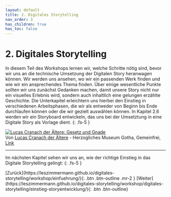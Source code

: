 ```yaml
---
layout: default
title: 2. Digitales Storytelling
nav_order: 3
has_children: true
has_toc: false
---
```

# 2. Digitales Storytelling
In diesem Teil des Workshops lernen wir, welche Schritte nötig sind, bevor wir uns an die technische Umsetzung der Digitalen Story heranwagen können. Wir werden uns ansehen, wo wir ein passenden Werk finden und wie wir ein ansprechendes Thema finden. Über einige wesentliche Punkte sollten wir uns zunächst Gedanken machen, damit unsere Story nicht nur ein visuelles Erlebnis wird, sondern auch inhaltlich eine gelungen erzählte Geschichte. Die Unterkapitel erleichtern uns hierbei den Einstieg in verschiedenen Arbeitsphasen, die wir als entweder von Beginn bis Ende durchlaufen können oder die wir gezielt auswählen können. In Kapitel 2.6 werden wir ein Storyboard entwickeln, das uns bei der Umsetztung in eine Digitale Story als Vorlage dient.
{: .fs-5 }

<p><a href="https://commons.wikimedia.org/wiki/File:GOTHA-cranach-veljo.jpg#/media/Datei:GOTHA-cranach-veljo.jpg"><img src="https://upload.wikimedia.org/wikipedia/commons/thumb/e/ef/GOTHA-cranach-veljo.jpg/1200px-GOTHA-cranach-veljo.jpg" alt="Lucas Cranach der Ältere: Gesetz und Gnade"></a><br>Von <a href="https://en.wikipedia.org/wiki/de:Lucas_Cranach_der_%C3%84ltere" class="extiw" title="w:de:Lucas Cranach der Ältere">Lucas Cranach der Ältere</a> - Herzogliches Museum Gotha, Gemeinfrei, <a href="https://commons.wikimedia.org/w/index.php?curid=58440155">Link</a></p>

---

Im nächsten Kapitel sehen wir uns an, wie der richtige Einstieg in das Digitale Storytelling gelingt:
{: .fs-5 }

<span class="fs-8">
[Zurück](https://leszimmermann.github.io/digitales-storytelling/workshop/einfuehrung/){: .btn .btn-outline .mr-2 } 
</span>
<span class="fs-8">
[Weiter](https://leszimmermann.github.io/digitales-storytelling/workshop/digitales-storytelling/einstieg-storyentwicklung/){: .btn .btn-outline}
</span>